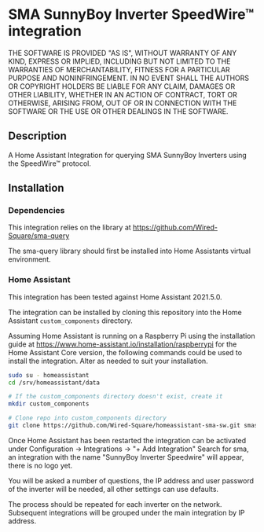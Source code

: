 # SMA SunnyBoy Inverter SpeedWire™ integration

THE SOFTWARE IS PROVIDED "AS IS", WITHOUT WARRANTY OF ANY KIND, EXPRESS OR
IMPLIED, INCLUDING BUT NOT LIMITED TO THE WARRANTIES OF MERCHANTABILITY,
FITNESS FOR A PARTICULAR PURPOSE AND NONINFRINGEMENT. IN NO EVENT SHALL THE
AUTHORS OR COPYRIGHT HOLDERS BE LIABLE FOR ANY CLAIM, DAMAGES OR OTHER
LIABILITY, WHETHER IN AN ACTION OF CONTRACT, TORT OR OTHERWISE, ARISING FROM,
OUT OF OR IN CONNECTION WITH THE SOFTWARE OR THE USE OR OTHER DEALINGS IN THE
SOFTWARE.

## Description

A Home Assistant Integration for querying SMA SunnyBoy Inverters using the SpeedWire™ protocol.

## Installation

### Dependencies
This integration relies on the library at https://github.com/Wired-Square/sma-query 

The sma-query library should first be installed into Home Assistants virtual environment.

### Home Assistant

This integration has been tested against Home Assistant 2021.5.0.

The integration can be installed by cloning this repository into the Home Assistant ```custom_components``` directory.

Assuming Home Assistant is running on a Raspberry Pi using the installation guide at https://www.home-assistant.io/installation/raspberrypi for the Home Assistant Core version, the following commands could be used to install the integration. Alter as needed to suit your installation.
```bash
sudo su - homeassistant
cd /srv/homeassistant/data

# If the custom_components directory doesn't exist, create it
mkdir custom_components

# Clone repo into custom_components directory
git clone https://github.com/Wired-Square/homeassistant-sma-sw.git smasw
```

Once Home Assistant has been restarted the integration can be activated under Configuration -> Integrations -> "+ Add Integration"
Search for sma, an integration with the name "SunnyBoy Inverter Speedwire" will appear, there is no logo yet.

You will be asked a number of questions, the IP address and user password of the inverter will be needed, all other settings can use defaults.

The process should be repeated for each inverter on the network. Subsequent integrations will be grouped under the main integration by IP address.


